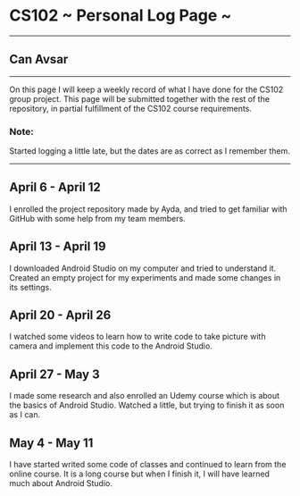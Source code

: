 # CS102 ~ Personal Log Page ~
****
## Can Avsar 
****

On this page I will keep a weekly record of what I have done for the CS102 group project. This page will be submitted together with the rest of the repository, in partial fulfillment of the CS102 course requirements.

### Note: 
Started logging a little late, but the dates are as correct as I remember them.

****

## April 6 - April 12
I enrolled the project repository made by Ayda, and tried to get familiar with GitHub with some help from my team members.

## April 13 - April 19
I downloaded Android Studio on my computer and tried to understand it. Created an empty project for my experiments and made some changes in its settings.

## April 20 - April 26
I watched some videos to learn how to write code to take picture with camera and implement this code to the Android Studio.

## April 27 - May 3
I made some research and also enrolled an Udemy course which is about the basics of Android Studio. Watched a little, but trying to finish it as soon as I can.

## May 4 - May 11
I have started writed some code of classes and continued to learn from the online course. It is a long course but when I finish it, I will have learned much about Android Studio.


